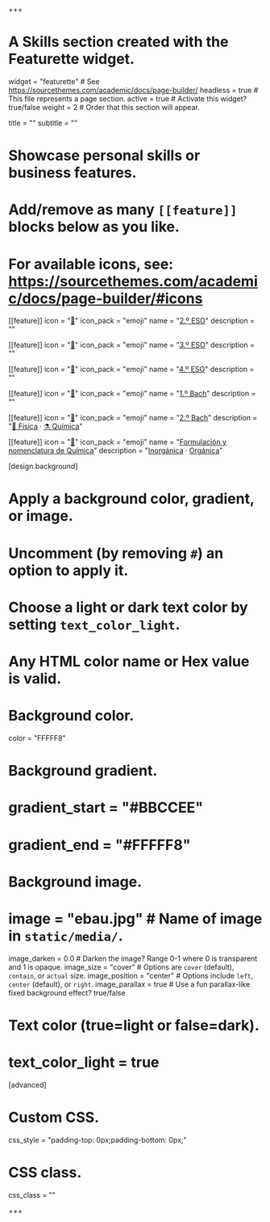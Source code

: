 +++
# A Skills section created with the Featurette widget.
widget = "featurette"  # See https://sourcethemes.com/academic/docs/page-builder/
headless = true  # This file represents a page section.
active = true  # Activate this widget? true/false
weight = 2  # Order that this section will appear.

title = ""
subtitle = ""

# Showcase personal skills or business features.
# 
# Add/remove as many `[[feature]]` blocks below as you like.
# 
# For available icons, see: https://sourcethemes.com/academic/docs/page-builder/#icons

[[feature]]
  icon = "[📗](2eso)"
  icon_pack = "emoji"
  name = "[2.º ESO](2eso)"
  description = ""
  
[[feature]]
  icon = "[📘](3eso)"
  icon_pack = "emoji"
  name = "[3.º ESO](3eso)"
  description = ""
  
[[feature]]
  icon = "[📙](4eso)"
  icon_pack = "emoji"
  name = "[4.º ESO](4eso)"
  description = ""
  
[[feature]]
  icon = "[📕](1bach)"
  icon_pack = "emoji"
  name = "[1.º Bach](1bach)"
  description = ""
      
[[feature]]
  icon = "[📓](2bach)"
  icon_pack = "emoji"
  name = "[2.º Bach](2bach)"
  description = "[🧲 Física](2bach/fisica) · [⚗️ Química](2bach/quimica)"

[[feature]]
  icon = "[📔](formulacion-nomenclatura-quimica)"
  icon_pack = "emoji"
  name = "[Formulación y nomenclatura de Química](formulacion-nomenclatura-quimica)"
  description = "[Inorgánica](formulacion-nomenclatura-quimica/inorganica) · [Orgánica](formulacion-nomenclatura-quimica/organica)"

[design.background]
  # Apply a background color, gradient, or image.
  #   Uncomment (by removing `#`) an option to apply it.
  #   Choose a light or dark text color by setting `text_color_light`.
  #   Any HTML color name or Hex value is valid.
  
  # Background color.
  color = "FFFFF8"
  
  # Background gradient.
  # gradient_start = "#BBCCEE"
  # gradient_end = "#FFFFF8"
  
  # Background image.
  # image = "ebau.jpg"  # Name of image in `static/media/`.
  image_darken = 0.0  # Darken the image? Range 0-1 where 0 is transparent and 1 is opaque.
  image_size = "cover"  #  Options are `cover` (default), `contain`, or `actual` size.
  image_position = "center"  # Options include `left`, `center` (default), or `right`.
  image_parallax = true  # Use a fun parallax-like fixed background effect? true/false

  # Text color (true=light or false=dark).
  # text_color_light = true    

[advanced]
 # Custom CSS. 
 css_style = "padding-top: 0px;padding-bottom: 0px;"
 
 # CSS class.
 css_class = ""

+++